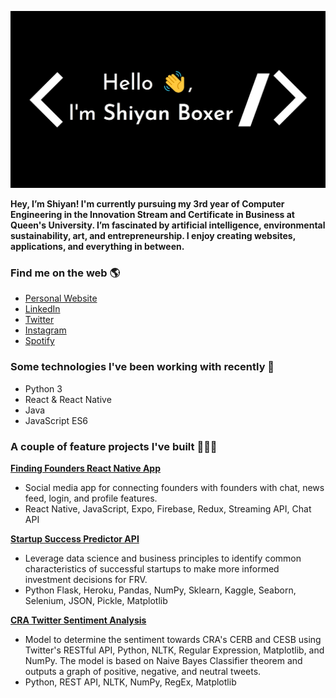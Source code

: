 ![Shiyan Boxer](https://github.com/shiyanboxer/shiyanboxer/blob/master/heading.jpg)

**Hey, I’m Shiyan! I'm currently pursuing my 3rd year of Computer Engineering in the Innovation Stream and Certificate in Business at Queen's University. I’m fascinated by artificial intelligence, environmental sustainability, art, and entrepreneurship. I enjoy creating websites, applications, and everything in between.**

### Find me on the web 🌎
- [Personal Website](https://shiyanboxer.netlify.app/)
- [LinkedIn](https://www.linkedin.com/in/shiyanboxer/)
- [Twitter](https://twitter.com/shiyan_boxer)
- [Instagram](https://www.instagram.com/shiyan.boxer/)
- [Spotify](https://open.spotify.com/user/shiyanboxer?si=sO5Ie0B5T4qNGMyngonkEg)


### Some technologies I've been working with recently 🤖
- Python 3
- React & React Native
- Java
- JavaScript ES6

### A couple of feature projects I've built 👩🏻‍💻
**[Finding Founders React Native App](https://github.com/shiyanboxer/Finding-Founders-React-Native-Social-Media-App)**
- Social media app for connecting founders with founders with chat, news feed, login, and profile features.
- React Native, JavaScript, Expo, Firebase, Redux, Streaming API, Chat API

**[Startup Success Predictor API](https://github.com/shiyanboxer/Startup-Success-Predictor-API)**
- Leverage data science and business principles to identify common characteristics of successful startups to make more informed investment decisions for FRV.
- Python Flask, Heroku, Pandas, NumPy, Sklearn, Kaggle, Seaborn, Selenium, JSON, Pickle, Matplotlib

**[CRA Twitter Sentiment Analysis](https://github.com/shiyanboxer/CRA-Twitter-Sentiment-Analysis)**
- Model to determine the sentiment towards CRA's CERB and CESB using Twitter's RESTful API, Python, NLTK, Regular Expression, Matplotlib, and NumPy. The model is based on Naive Bayes Classifier theorem and outputs a graph of positive, negative, and neutral tweets.
- Python, REST API, NLTK, NumPy, RegEx, Matplotlib

